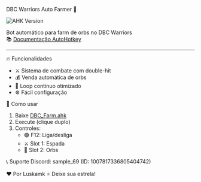 DBC Warriors Auto Farmer 🐉

![AHK Version](https://img.shields.io/badge/AutoHotkey-v1.1+-brightgreen)

Bot automático para farm de orbs no DBC Warriors  
📚 [Documentação AutoHotkey](https://www.autohotkey.com/)

---

🔥 Funcionalidades
- ⚔️ Sistema de combate com double-hit
- 💰 Venda automática de orbs
- 🔄 Loop contínuo otimizado
- ⚙️ Fácil configuração

🚀 Como usar
1. Baixe [DBC_Farm.ahk](DBC_Farm.ahk)
2. Execute (clique duplo)
3. Controles:
   - 🟢 F12: Liga/desliga
   - ⚔️ Slot 1: Espada
   - 💎 Slot 2: Orbs


📞 Suporte
Discord: sample_69 (ID: 1007817336805404742)

❤️ Por Luskamk
⭐ Deixe sua estrela!
